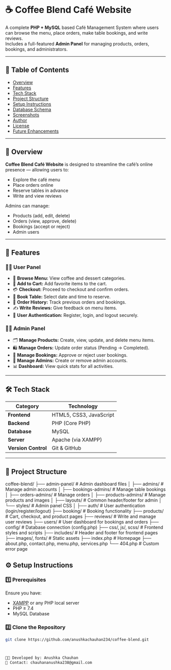 # ☕ Coffee Blend Café Website

A complete **PHP + MySQL** based Café Management System where users can browse the menu, place orders, make table bookings, and write reviews.  
Includes a full-featured **Admin Panel** for managing products, orders, bookings, and administrators.

---

## 🧩 Table of Contents

- [Overview](#-overview)
- [Features](#-features)
- [Tech Stack](#-tech-stack)
- [Project Structure](#-project-structure)
- [Setup Instructions](#-setup-instructions)
- [Database Schema](#-database-schema)
- [Screenshots](#-screenshots)
- [Author](#-author)
- [License](#-license)
- [Future Enhancements](#-future-enhancements)

---

## 🌟 Overview

**Coffee Blend Café Website** is designed to streamline the café’s online presence — allowing users to:
- Explore the café menu
- Place orders online
- Reserve tables in advance
- Write and view reviews

Admins can manage:
- Products (add, edit, delete)
- Orders (view, approve, delete)
- Bookings (accept or reject)
- Admin users

---

## 🚀 Features

### 👩‍🍳 User Panel
- 🍰 **Browse Menu:** View coffee and dessert categories.
- 🛒 **Add to Cart:** Add favorite items to the cart.
- 💳 **Checkout:** Proceed to checkout and confirm orders.
- 📅 **Book Table:** Select date and time to reserve.
- 🧾 **Order History:** Track previous orders and bookings.
- ✍️ **Write Reviews:** Give feedback on menu items.
- 🔐 **User Authentication:** Register, login, and logout securely.

### 🧑‍💼 Admin Panel
- 🗂️ **Manage Products:** Create, view, update, and delete menu items.
- 🛍️ **Manage Orders:** Update order status (Pending → Completed).
- 📖 **Manage Bookings:** Approve or reject user bookings.
- 👥 **Manage Admins:** Create or remove admin accounts.
- 📊 **Dashboard:** View quick stats for all activities.

---

## 🛠️ Tech Stack

| Category | Technology |
|-----------|-------------|
| **Frontend** | HTML5, CSS3, JavaScript |
| **Backend** | PHP (Core PHP) |
| **Database** | MySQL |
| **Server** | Apache (via XAMPP) |
| **Version Control** | Git & GitHub |

---

## 📂 Project Structure

coffee-blend/
├── admin-panel/ # Admin dashboard files
│ ├── admins/ # Manage admin accounts
│ ├── bookings-admins/ # Manage table bookings
│ ├── orders-admins/ # Manage orders
│ ├── products-admins/ # Manage products and images
│ ├── layouts/ # Common header/footer for admin
│ └── styles/ # Admin panel CSS
│
├── auth/ # User authentication (login/register/logout)
├── booking/ # Booking functionality
├── products/ # Cart, checkout, and product pages
├── reviews/ # Write and manage user reviews
├── users/ # User dashboard for bookings and orders
├── config/ # Database connection (config.php)
├── css/, js/, scss/ # Frontend styles and scripts
├── includes/ # Header and footer for frontend pages
├── images/, fonts/ # Static assets
├── index.php # Homepage
├── about.php, contact.php, menu.php, services.php
└── 404.php # Custom error page


## ⚙️ Setup Instructions

### 1️⃣ Prerequisites
Ensure you have:
- [XAMPP](https://www.apachefriends.org/) or any PHP local server
- PHP ≥ 7.4
- MySQL Database

### 2️⃣ Clone the Repository
```bash
git clone https://github.com/anushkachauhan234/coffee-blend.git



👩‍💻 Developed by: Anushka Chauhan
📧 Contact: chauhananushka238@gmail.com
